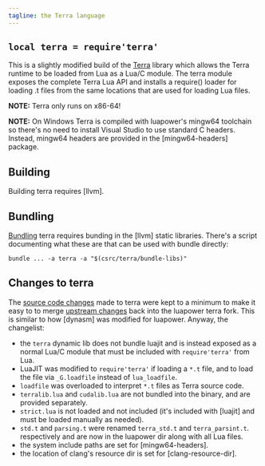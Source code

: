 ```yaml
---
tagline: the Terra language
---
```


## `local terra = require'terra'`

This is a slightly modified build of the [Terra][terralang] library
which allows the Terra runtime to be loaded from Lua as a Lua/C module.
The terra module exposes the complete Terra Lua API and installs
a require() loader for loading .t files from the same locations
that are used for loading Lua files.

__NOTE:__ Terra only runs on x86-64!

__NOTE:__ On Windows Terra is compiled with luapower's mingw64 toolchain
so there's no need to install Visual Studio to use standard C headers.
Instead, mingw64 headers are provided in the [mingw64-headers] package.

[terralang]: http://terralang.org

## Building

Building terra requires [llvm].

## Bundling

[Bundling](/bundle) terra requires bunding in the [llvm] static libraries.
There's a script documenting what these are that can be used with bundle
directly:

	bundle ... -a terra -a "$(csrc/terra/bundle-libs)"

## Changes to terra

The [source code changes] made to terra were kept to a minimum to make it
easy to to merge [upstream changes] back into the luapower terra fork.
This is similar to how [dynasm] was modified for luapower.
Anyway, the changelist:

  * the `terra` dynamic lib does not bundle luajit and is instead exposed as
  a normal Lua/C module that must be included with `require'terra'` from Lua.
  * LuaJIT was modified to `require'terra'` if loading a `*.t` file, and to
  load the file via `_G.loadfile` instead of `lua_loadfile`.
  * `loadfile` was overloaded to interpret `*.t` files as Terra source code.
  * `terralib.lua` and `cudalib.lua` are not bundled into the binary,
  and are provided separately.
  * `strict.lua` is not loaded and not included (it's included with [luajit]
  and must be loaded manually as needed).
  * `std.t` and `parsing.t` were renamed `terra_std.t` and `terra_parsint.t`.
  respectively and are now in the luapower dir along with all Lua files.
  * the system include paths are set for [mingw64-headers].
  * the location of clang's resource dir is set for [clang-resource-dir].

[source code changes]: https://github.com/luapower/terra_fork/compare/0a11f98...luapower:master
[upstream changes]:    https://github.com/luapower/terra_fork/compare/0a11f98...zdevito:master
